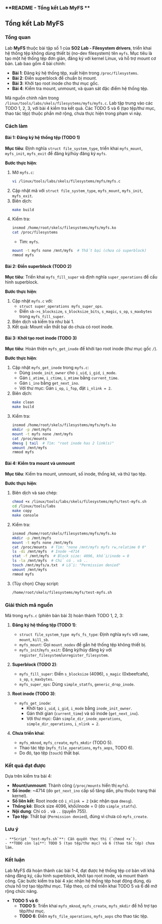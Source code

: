 
### **README - Tổng kết Lab MyFS **


## Tổng kết Lab MyFS

### Tổng quan
Lab **MyFS** thuộc bài tập số 1 của **SO2 Lab - Filesystem drivers**, triển khai hệ thống tệp không dùng thiết bị (no-dev filesystem) tên `myfs`. Mục tiêu là tạo một hệ thống tệp đơn giản, đăng ký với kernel Linux, và hỗ trợ mount cơ bản. Lab bao gồm 4 bài chính:

- **Bài 1**: Đăng ký hệ thống tệp, xuất hiện trong `/proc/filesystems`.
- **Bài 2**: Điền superblock để chuẩn bị mount.
- **Bài 3**: Khởi tạo root inode cho thư mục gốc.
- **Bài 4**: Kiểm tra mount, unmount, và quan sát đặc điểm hệ thống tệp.

Mã nguồn chính nằm trong `/linux/tools/labs/skels/filesystems/myfs/myfs.c`. Lab tập trung vào các TODO 1, 2, 3, với bài 4 kiểm tra kết quả. Các TODO 5 và 6 (tạo tệp/thư mục, thao tác tệp) thuộc phần mở rộng, chưa thực hiện trong phạm vi này.

### Cách làm

#### Bài 1: Đăng ký hệ thống tệp (TODO 1)
**Mục tiêu**: Định nghĩa `struct file_system_type`, triển khai `myfs_mount`, `myfs_init`, `myfs_exit` để đăng ký/hủy đăng ký `myfs`.

**Bước thực hiện**:
1. Mở `myfs.c`:
   ```bash
   vi /linux/tools/labs/skels/filesystems/myfs/myfs.c
   ```
2. Cập nhật mã với `struct file_system_type`, `myfs_mount`, `myfs_init`, `myfs_exit`.
3. Biên dịch:
   ```bash
   make build
   ```
4. Kiểm tra:
   ```bash
   insmod /home/root/skels/filesystems/myfs/myfs.ko
   cat /proc/filesystems
   ```
    - Tìm: `myfs`.
   ```bash
   mount -t myfs none /mnt/myfs  # Thất bại (chưa có superblock)
   rmmod myfs
   ```

#### Bài 2: Điền superblock (TODO 2)
**Mục tiêu**: Triển khai `myfs_fill_super` và định nghĩa `super_operations` để cấu hình superblock.

**Bước thực hiện**:
1. Cập nhật `myfs.c` với:
    - `struct super_operations myfs_super_ops`.
    - Điền `sb->s_blocksize`, `s_blocksize_bits`, `s_magic`, `s_op`, `s_maxbytes` trong `myfs_fill_super`.
2. Biên dịch và kiểm tra như bài 1.
3. Kết quả: Mount vẫn thất bại do chưa có root inode.

#### Bài 3: Khởi tạo root inode (TODO 3)
**Mục tiêu**: Hoàn thiện `myfs_get_inode` để khởi tạo root inode (thư mục gốc `/`).

**Bước thực hiện**:
1. Cập nhật `myfs_get_inode` trong `myfs.c`:
    - Dùng `inode_init_owner` cho `i_uid`, `i_gid`, `i_mode`.
    - Gán `i_atime`, `i_ctime`, `i_mtime` bằng `current_time`.
    - Gán `i_ino` bằng `get_next_ino`.
    - Với thư mục: Gán `i_op`, `i_fop`, đặt `i_nlink = 2`.
2. Biên dịch:
   ```bash
   make clean
   make build
   ```
3. Kiểm tra:
   ```bash
   insmod /home/root/skels/filesystems/myfs/myfs.ko
   mkdir -p /mnt/myfs
   mount -t myfs none /mnt/myfs
   cat /proc/mounts
   dmesg | tail  # Tìm: "root inode has 2 link(s)"
   umount /mnt/myfs
   rmmod myfs
   ```

#### Bài 4: Kiểm tra mount và unmount
**Mục tiêu**: Kiểm tra mount, unmount, số inode, thống kê, và thử tạo tệp.

**Bước thực hiện**:
1. Biên dịch và sao chép:
   ```bash
   chmod +x /linux/tools/labs/skels/filesystems/myfs/test-myfs.sh
   cd /linux/tools/labs
   make copy
   make console
   ```
2. Kiểm tra:
   ```bash
   insmod /home/root/skels/filesystems/myfs/myfs.ko
   mkdir -p /mnt/myfs
   mount -t myfs none /mnt/myfs
   cat /proc/mounts  # Tìm: "none /mnt/myfs myfs rw,relatime 0 0"
   ls -di /mnt/myfs  # Inode ~4714
   stat -f /mnt/myfs  # Block size: 4096, khối/inode = 0
   ls -la /mnt/myfs  # Chỉ có . và ..
   touch /mnt/myfs/a.txt  # Lỗi: "Permission denied"
   umount /mnt/myfs
   rmmod myfs
   ```
3. (Tùy chọn) Chạy script:
   ```bash
   /home/root/skels/filesystems/myfs/test-myfs.sh
   ```

### Giải thích mã nguồn
Mã trong `myfs.c` (phiên bản bài 3) hoàn thành TODO 1, 2, 3:

1. **Đăng ký hệ thống tệp (TODO 1)**:
    - `struct file_system_type myfs_fs_type`: Định nghĩa `myfs` với `name`, `mount`, `kill_sb`.
    - `myfs_mount`: Gọi `mount_nodev` để gắn hệ thống tệp không thiết bị.
    - `myfs_init`/`myfs_exit`: Đăng ký/hủy đăng ký với `register_filesystem`/`unregister_filesystem`.

2. **Superblock (TODO 2)**:
    - `myfs_fill_super`: Điền `s_blocksize` (4096), `s_magic` (0xbeefcafe), `s_op`, `s_maxbytes`.
    - `myfs_super_ops`: Dùng `simple_statfs`, `generic_drop_inode`.

3. **Root inode (TODO 3)**:
    - `myfs_get_inode`:
        - Khởi tạo `i_uid`, `i_gid`, `i_mode` bằng `inode_init_owner`.
        - Gán thời gian (`current_time`) và số inode (`get_next_ino`).
        - Với thư mục: Gán `simple_dir_inode_operations`, `simple_dir_operations`, `i_nlink = 2`.

4. **Chưa triển khai**:
    - `myfs_mknod`, `myfs_create`, `myfs_mkdir` (TODO 5).
    - Thao tác tệp (`myfs_file_operations`, `myfs_aops`, TODO 6).
    - Do đó, tạo tệp (`touch`) thất bại.

### Kết quả đạt được
Dựa trên kiểm tra bài 4:
- **Mount/unmount**: Thành công (`/proc/mounts` hiển thị `myfs`).
- **Số inode**: ~4714 (do `get_next_ino` cấp số tăng dần, phụ thuộc trạng thái kernel).
- **Số liên kết**: Root inode có `i_nlink = 2` (xác nhận qua `dmesg`).
- **Thống kê**: Block size 4096, khối/inode = 0 (do `simple_statfs`).
- **Nội dung**: Chỉ có `.` và `..` (quyền 755).
- **Tạo tệp**: Thất bại (`Permission denied`), đúng vì chưa có `myfs_create`.

### Lưu ý
  ```
- **Script `test-myfs.sh`**: Cần quyền thực thi (`chmod +x`).
- **TODO còn lại**: TODO 5 (tạo tệp/thư mục) và 6 (thao tác tệp) chưa làm.
   ```
### Kết luận
Lab MyFS đã hoàn thành các bài 1-4, đạt được hệ thống tệp cơ bản với khả năng đăng ký, cấu hình superblock, 
khởi tạo root inode, và mount thành công. Các bước kiểm tra bài 4 xác nhận hệ thống tệp hoạt động đúng, dù chưa hỗ trợ tạo tệp/thư mục.
Tiếp theo, có thể triển khai TODO 5 và 6 để mở rộng chức năng.

- **TODO 5 và 6**:
    - **TODO 5**: Triển khai `myfs_mknod`, `myfs_create`, `myfs_mkdir` để hỗ trợ tạo tệp/thư mục.
    - **TODO 6**: Điền `myfs_file_operations`, `myfs_aops` cho thao tác tệp.
